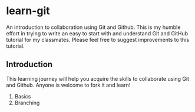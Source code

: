 # learn-git
An introduction to collaboration using Git and Github. This is my humble effort in trying to write an easy to start with and understand Git and GitHub tutorial for my classmates. Please feel free to suggest improvements to this tutorial.

## Introduction
This learning journey will help you acquire the skills to collaborate using Git and Github. Anyone is welcome to fork it and learn!

1. Basics
2. Branching
